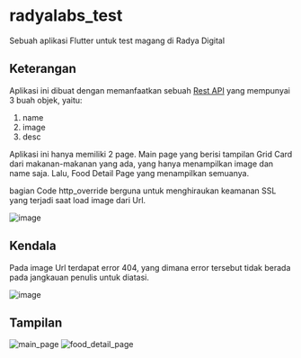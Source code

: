 # radyalabs_test

Sebuah aplikasi Flutter untuk test magang di Radya Digital


## Keterangan

Aplikasi ini dibuat dengan memanfaatkan sebuah [Rest API](https://playground-rest-api-vk3y7f3hta-et.a.run.app/foods) yang mempunyai 3 buah objek, yaitu:
1. name
2. image
3. desc

Aplikasi ini hanya memiliki 2 page. Main page yang berisi tampilan Grid Card dari makanan-makanan yang ada, yang hanya menampilkan image dan name saja. Lalu, Food Detail Page yang menampilkan semuanya.

bagian Code http_override berguna untuk menghiraukan keamanan SSL yang terjadi saat load image dari Url.

![image](https://github.com/user-attachments/assets/173540b6-eaa3-45ba-ae29-3cd225dfd36d)


## Kendala

Pada image Url terdapat error 404, yang dimana error tersebut tidak berada pada jangkauan penulis untuk diatasi.

![image](https://github.com/user-attachments/assets/46de77c0-f04e-44cf-a720-f2739054edf2)


## Tampilan

![main_page](https://github.com/user-attachments/assets/e4b299fe-da8d-46f0-8cbe-7f2d4e37020d)
![food_detail_page](https://github.com/user-attachments/assets/a993ffe3-fe59-4b27-9e4f-1c8dd8fcd855)




